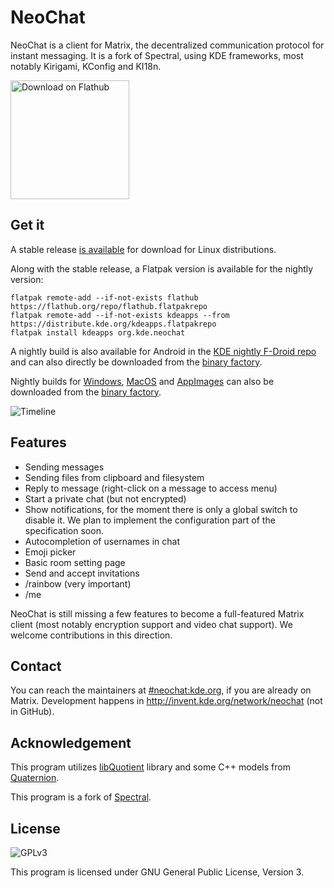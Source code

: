 <!--
    SPDX-FileCopyrightText: 2020-2021 Carl Schwan <carlschwan@kde.org>
    SPDX-FileCopyrightText: 2020-2021 Tobias Fella <fella@posteo.de>
    SPDX-License-Identifier: CC0-1.0
-->
# NeoChat

NeoChat is a client for Matrix, the decentralized communication protocol for instant
messaging. It is a fork of Spectral, using KDE frameworks, most notably Kirigami,
KConfig and KI18n.

<a href='https://flathub.org/apps/details/org.kde.neochat'><img width='190px' alt='Download on Flathub' src='https://flathub.org/assets/badges/flathub-badge-i-en.png'/></a>


## Get it

A stable release [is available](https://apps.kde.org/neochat) for download for Linux distributions.


Along with the stable release, a Flatpak version is available for the nightly
version:

```
flatpak remote-add --if-not-exists flathub https://flathub.org/repo/flathub.flatpakrepo
flatpak remote-add --if-not-exists kdeapps --from https://distribute.kde.org/kdeapps.flatpakrepo
flatpak install kdeapps org.kde.neochat
```

A nightly build is also available for Android in the [KDE nightly F-Droid repo](https://community.kde.org/Android/FDroid)
and can also directly be downloaded from the [binary factory](https://binary-factory.kde.org/view/Android/job/NeoChat_Nightly_android-arm64/).

Nightly builds for [Windows](https://binary-factory.kde.org/job/NeoChat_Nightly_win64/), [MacOS](https://binary-factory.kde.org/job/NeoChat_Nightly_macos/) and [AppImages](https://binary-factory.kde.org/job/NeoChat_Nightly_appimage/) can also be downloaded from the [binary factory](https://binary-factory.kde.org/search/?q=neochat).

![Timeline](https://cdn.kde.org/screenshots/neochat/application.png)

## Features

* Sending messages
* Sending files from clipboard and filesystem
* Reply to message (right-click on a message to access menu)
* Start a private chat (but not encrypted)
* Show notifications, for the moment there is only a global switch
to disable it. We plan to implement the configuration part of the
specification soon.
* Autocompletion of usernames in chat
* Emoji picker
* Basic room setting page
* Send and accept invitations
* /rainbow <message> (very important)
* /me <message>

NeoChat is still missing a few features to become a full-featured
Matrix client (most notably encryption support and video chat support).
We welcome contributions in this direction.

## Contact

You can reach the maintainers at [#neochat:kde.org](https://matrix.to/#/#neochat:kde.org), if you are already on Matrix.
Development happens in http://invent.kde.org/network/neochat (not in GitHub).

## Acknowledgement

This program utilizes [libQuotient](https://github.com/quotient-im/libQuotient/)
library and some C++ models from [Quaternion](https://github.com/quotient-im/Quaternion/).

This program is a fork of [Spectral](https://gitlab.com/spectral-im/spectral/).

## License

![GPLv3](https://www.gnu.org/graphics/gplv3-127x51.png)

This program is licensed under GNU General Public License, Version 3. 


